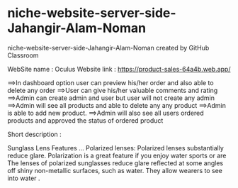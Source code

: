 # niche-website-server-side-Jahangir-Alam-Noman
niche-website-server-side-Jahangir-Alam-Noman created by GitHub Classroom

WebSite name : Oculus
Website link : https://product-sales-64a4b.web.app/

==>In dashboard option user  can  preview his/her order and  also  able to delete any order
==>User can give his/her valuable comments and rating 
==>Admin can create admin  and user but user  will not create any admin
==>Admin will see all products and able to delete any any product
==>Admin is able to add new product. 
==>Admin will also see all users  ordered products and approved the status of ordered product

Short description :

Sunglass Lens Features ... Polarized lenses: Polarized lenses substantially reduce glare. 
Polarization is a great feature if you enjoy water sports or are The lenses of polarized sunglasses
reduce glare reflected at some angles off shiny non-metallic surfaces, such as water. They allow wearers to see into water .

